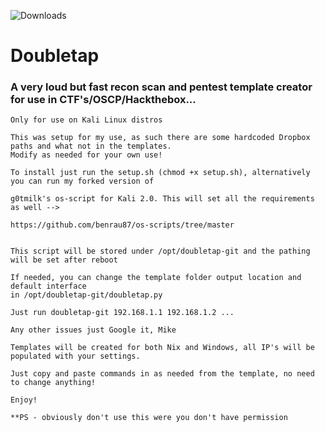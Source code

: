 ![Downloads](https://img.shields.io/github/downloads/benrau87/doubletap/total.svg "Downloads")

# Doubletap
### A very loud but fast recon scan and pentest template creator for use in CTF's/OSCP/Hackthebox...

```
Only for use on Kali Linux distros

This was setup for my use, as such there are some hardcoded Dropbox paths and what not in the templates. 
Modify as needed for your own use!

To install just run the setup.sh (chmod +x setup.sh), alternatively you can run my forked version of 

g0tmilk's os-script for Kali 2.0. This will set all the requirements as well -->

https://github.com/benrau87/os-scripts/tree/master


This script will be stored under /opt/doubletap-git and the pathing will be set after reboot

If needed, you can change the template folder output location and default interface 
in /opt/doubletap-git/doubletap.py

Just run doubletap-git 192.168.1.1 192.168.1.2 ... 

Any other issues just Google it, Mike

Templates will be created for both Nix and Windows, all IP's will be populated with your settings.

Just copy and paste commands in as needed from the template, no need to change anything!

Enjoy!

**PS - obviously don't use this were you don't have permission
```
